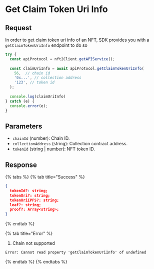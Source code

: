 # Get Claim Token Uri Info

## Request

In order to get claim token uri info of an NFT, SDK provides you with a `getClaimTokenUriInfo` endpoint to do so

```typescript
try {
  const apiProtocol = nft2Client.getAPIService();
 
  const claimUriInfo = await apiProtocol.getClaimTokenUriInfo(
    56,  // chain id
    '0x...', // collection address
    '123', // token id
  );
 
  console.log(claimUriInfo)
} catch (e) {
  console.error(e);
}
```

## Parameters

* `chainId` (number): Chain ID.
* `collectionAddress` (string): Collection contract address.
* `tokenId` (string | number): NFT token ID.

## Response

{% tabs %}
{% tab title="Success" %}
```json
{
  tokenId?: string;
  tokenUri?: string;
  tokenUriIPFS?: string;
  leaf?: string;
  proof?: Array<string>;
}
```
{% endtab %}

{% tab title="Error" %}
1. Chain not supported

```
Error: Cannot read property 'getClaimTokenUriInfo' of undefined
```
{% endtab %}
{% endtabs %}
